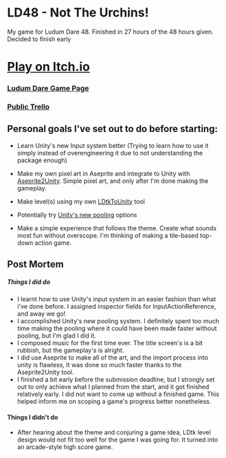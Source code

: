 # LD48 - Not The Urchins!
My game for Ludum Dare 48. Finished in 27 hours of the 48 hours given. Decided to finish early


# [Play on Itch.io](https://cammin.itch.io/not-the-urchins)
### [Ludum Dare Game Page](https://ldjam.com/events/ludum-dare/48/$243042)
### [Public Trello](https://trello.com/b/BvTN68Ud/ld48)

## Personal goals I've set out to do before starting:
- Learn Unity's new Input system better (Trying to learn how to use it simply instead of overengineering it due to not understanding the package enough)
- Make my own pixel art in Aseprite and integrate to Unity with [Aseprite2Unity](https://github.com/Seanba/Aseprite2Unity). Simple pixel art, and only after I'm done making the gameplay.
- Make level(s) using my own [LDtkToUnity](https://github.com/Cammin/LDtkUnity) tool
- Potentially try [Unity's new pooling](https://docs.unity3d.com/2021.1/Documentation/ScriptReference/Pool.ObjectPool_1.html) options  

- Make a simple experience that follows the theme. Create what sounds most fun without overscope. I'm thinking of making a tile-based top-down action game.

## Post Mortem
##### Things I did do
- I learnt how to use Unity's input system in an easier fashion than what i've done before. I assigned inspector fields for InputActionReference, and away we go!
- I accomplished Unity's new pooling system. I definitely spent too much time making the pooling where it could have been made faster without pooling, but I'm glad I did it.
- I composed music for the first time ever. The title screen's is a bit rubbish, but the gameplay's is alright.
- I did use Aseprite to make all of the art, and the import process into unity is flawless, It was done so much faster thanks to the Aseprite2Unity tool.
- I finished a bit early before the submission deadline, but I strongly set out to only achieve what I planned from the start, and it got finished relatively early. I did not want to come up without a finished game. This helped inform me on scoping a game's progress better nonetheless.

#### Things I didn't do
- After hearing about the theme and conjuring a game idea, LDtk level design would not fit too well for the game I was going for. It turned into an arcade-style high score game. 
